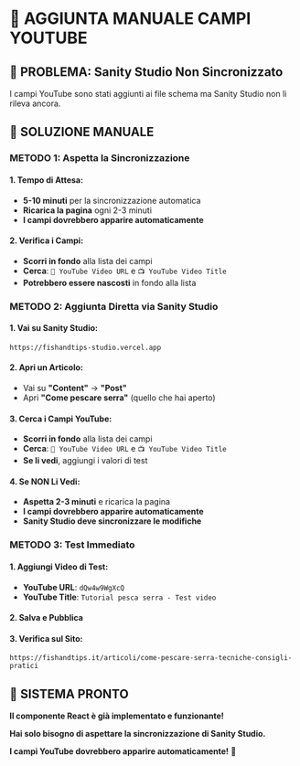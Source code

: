 # 🎥 AGGIUNTA MANUALE CAMPI YOUTUBE

## 🚨 PROBLEMA: Sanity Studio Non Sincronizzato

I campi YouTube sono stati aggiunti ai file schema ma Sanity Studio non li rileva ancora.

## 🎯 SOLUZIONE MANUALE

### **METODO 1: Aspetta la Sincronizzazione**

#### **1. Tempo di Attesa:**
- **5-10 minuti** per la sincronizzazione automatica
- **Ricarica la pagina** ogni 2-3 minuti
- **I campi dovrebbero apparire automaticamente**

#### **2. Verifica i Campi:**
- **Scorri in fondo** alla lista dei campi
- **Cerca**: `🎥 YouTube Video URL` e `📺 YouTube Video Title`
- **Potrebbero essere nascosti** in fondo alla lista

### **METODO 2: Aggiunta Diretta via Sanity Studio**

#### **1. Vai su Sanity Studio:**
```
https://fishandtips-studio.vercel.app
```

#### **2. Apri un Articolo:**
- Vai su **"Content"** → **"Post"**
- Apri **"Come pescare serra"** (quello che hai aperto)

#### **3. Cerca i Campi YouTube:**
- **Scorri in fondo** alla lista dei campi
- **Cerca**: `🎥 YouTube Video URL` e `📺 YouTube Video Title`
- **Se li vedi**, aggiungi i valori di test

#### **4. Se NON Li Vedi:**
- **Aspetta 2-3 minuti** e ricarica la pagina
- **I campi dovrebbero apparire automaticamente**
- **Sanity Studio deve sincronizzare le modifiche**

### **METODO 3: Test Immediato**

#### **1. Aggiungi Video di Test:**
- **YouTube URL**: `dQw4w9WgXcQ`
- **YouTube Title**: `Tutorial pesca serra - Test video`

#### **2. Salva e Pubblica**

#### **3. Verifica sul Sito:**
```
https://fishandtips.it/articoli/come-pescare-serra-tecniche-consigli-pratici
```

## 🎯 SISTEMA PRONTO

**Il componente React è già implementato e funzionante!**

**Hai solo bisogno di aspettare la sincronizzazione di Sanity Studio.**

**I campi YouTube dovrebbero apparire automaticamente!** 🚀
